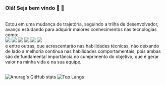 
### Olá! Seja bem vindo 👋 🤙
<br>
Estou em uma mudança de trajetória, seguindo a trilha de desenvolvedor, avanço estudando para adquirir maiores conhecimentos nas tecnologias como:
<div style+"display": inline_block >
<img src="https://img.shields.io/badge/HTML5-E34F26?style=for-the-badge&logo=html5&logoColor=white">
<img src="https://img.shields.io/badge/CSS3-1572B6?style=for-the-badge&logo=css3&logoColor=white">
<img src="https://img.shields.io/badge/JavaScript-F7DF1E?style=for-the-badge&logo=javascript&logoColor=black">
<img src="https://img.shields.io/badge/Node.js-43853D?style=for-the-badge&logo=node.js&logoColor=white">
<img src="https://img.shields.io/badge/React-20232A?style=for-the-badge&logo=react&logoColor=61DAFB">
<img src="https://img.shields.io/badge/MongoDB-4EA94B?style=for-the-badge&logo=mongodb&logoColor=white">
</div> e entre outras, que acrescentarão nas habilidades técnicas, não deixando de lado a melhoria contínua nas habilidades comportamentais, pois ambas são de fundamental importância no cumprimento do objetivo, que é gerar valor na minha vida e na sua equipe.
<br><br>

![Anurag's GitHub stats](https://github-readme-stats.vercel.app/api?username=smdbtib&show_icons=true&theme=radical)
![Top Langs](https://github-readme-stats.vercel.app/api/top-langs/?username=smdbtib&layout=compact)
